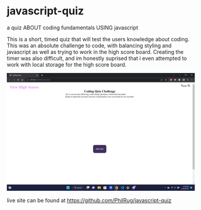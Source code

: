 # javascript-quiz
a quiz ABOUT coding fundamentals USING javascript

This is a short, timed quiz that will test the users knowledge about coding. This was an absolute challenge to code, with balancing styling and javascript as well as trying to work in the high score board. Creating the timer was also difficult, and im honestly suprised that i even attempted to work with local storage for the high score board.

![quiz intro](assets/css/images/front.png)

live site can be found at https://github.com/PhilRug/javascript-quiz